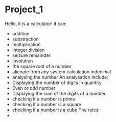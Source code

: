 # Project_1
Hello, it is a calculator! it can:
 - addition
 - substraction
 - multiplication
 - integer division
 - seizure remainder
 - involution
 - the square root of a number
 - alienate from any system calculation indecimal
 - analysing the number
An analysation include:
 - Displaying the number of digits in quantity
 - Even or odd number
 - Displaying the sum of the digits of a number
 - checking if a number is prime
 - checking if a number is a square
 - checking if a number is a cube
The rules:
 - 
